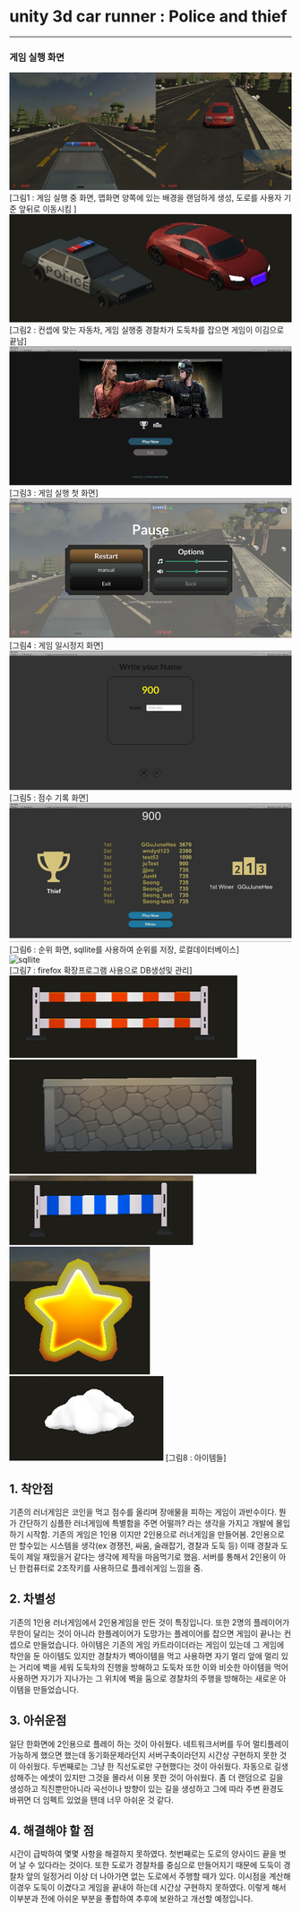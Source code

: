 # unity 3d car runner : Police and thief
---

### 게임 실행 화면
![game1](/image/game1.png) <br>
[그림1 : 게임 실행 중 화면, 맵화면 양쪽에 있는 배경을 랜덤하게 생성, 도로를 사용자 기준 앞뒤로 이동시킴 ] <br>
![car](/image/car.png) <br>
[그림2 : 컨셉에 맞는 자동차, 게임 실행중 경찰차가 도둑차를 잡으면 게임이 이김으로 끝남] <br>
![game2](/image/game2.png) <br>
[그림3 : 게임 실행 첫 화면] <br>
![game3](/image/game3.png) <br>
[그림4 : 게임 일시정지 화면] <br>
![game4](/image/game4.png) <br> 
[그림5 : 점수 기록 화면] <br>
![game5](/image/game5.png) <br>
[그림6 : 순위 화면, sqllite를 사용하여 순위를 저장, 로컬데이터베이스] <br>
![sqllite](/image/sqlite.png) <br>
[그림7 : firefox 확장프로그램 사용으로 DB생성및 관리] <br>
![item1](/image/item1.png) ![item2](/image/item2.png) ![item3](/image/item3.png) ![item4](/image/item4.png) ![item5](/image/item5.png)
[그림8 : 아이템들] <br>



## 1. 착안점
기존의 러너게임은 코인을 먹고 점수를 올리며 장애물을 피하는 게임이 과반수이다. 
뭔가 간단하기 심플한 러너게임에 특별함을 주면 어떨까? 라는 생각을 가지고 개발에 몰입하기 시작함. 
기존의 게임은 1인용 이지만 2인용으로 러너게임을 만들어봄. 
2인용으로만 할수있는 시스템을 생각(ex 경쟁전, 싸움, 술래잡기, 경찰과 도둑 등) 이때 경찰과 도둑이 제일 재밌을거 같다는 생각에 제작을 마음먹기로 했음. 
서버를 통해서 2인용이 아닌 한컴퓨터로 2조작키를 사용하므로 플레쉬게임 느낌을 줌. 

## 2. 차별성
기존의 1인용 러너게임에서 2인용게임을 만든 것이 특징입니다. 
또한 2명의 플레이어가 무한이 달리는 것이 아니라 한플레이어가 도망가는 플레이어를 잡으면 게임이 끝나는 컨셉으로 만들었습니다. 
아이템은 기존의 게임 카트라이더라는 게임이 있는데 그 게임에 착안을 둔 아이템도 있지만 경찰차가 벽아이템을 먹고 사용하면 자기 멀리 앞에 멀리 있는 거리에 벽을 세워 도둑차의 진행을 방해하고 도둑차 또한 이와 비슷한  아이템을 먹어 사용하면 자기가 지나가는 그 위치에 벽을 둠으로 경찰차의 주행을 방해하는 새로운 아이템을 만들었습니다. 

## 3. 아쉬운점
일단 한화면에 2인용으로 플레이 하는 것이 아쉬웠다. 
네트워크서버를 두어 멀티플레이 가능하게 했으면 했는데 동기화문제라던지 서버구축이라던지 시간상 구현하지 못한 것이 아쉬웠다. 
두번째로는 그냥 한 직선도로만 구현했다는 것이 아쉬웠다. 
자동으로 길생성해주는 에셋이 있지만 그것을 몰라서 이용 못한 것이 아쉬웠다. 
좀 더 랜덤으로 길을 생성하고 직진뿐만아니라 곡선이나 방향이 있는 길을 생성하고 그에 따라 주변 환경도 바뀌면 더 임펙트 있었을 텐데 너무 아쉬운 것 같다. 

## 4. 해결해야 할 점
시간이 급박하여 몇몇 사항을 해결하지 못하였다. 
첫번째로는 도로의 양사이드 끝을 벗어 날 수 있다라는 것이다. 
또한 도로가 경찰차를 중심으로 만들어지기 때문에 도둑이 경찰차 앞의 일정거리 이상 더 나아가면 없는 도로에서 주행할 때가 있다. 
이시점을 계산해 이경우 도둑이 이겼다고 게임을 끝내야 하는데 시간상 구현하지 못하였다. 
이렇게 해서 이부분과 전에 아쉬운 부분을  좋합하여 추후에 보완하고 개선할 예정입니다.

